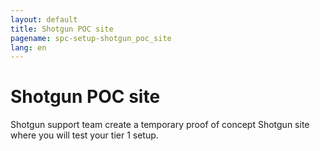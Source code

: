 ```yaml
---
layout: default
title: Shotgun POC site
pagename: spc-setup-shotgun_poc_site
lang: en
---
```


# Shotgun POC site

Shotgun support team create a temporary proof of concept Shotgun site where you will test your tier 1 setup.


